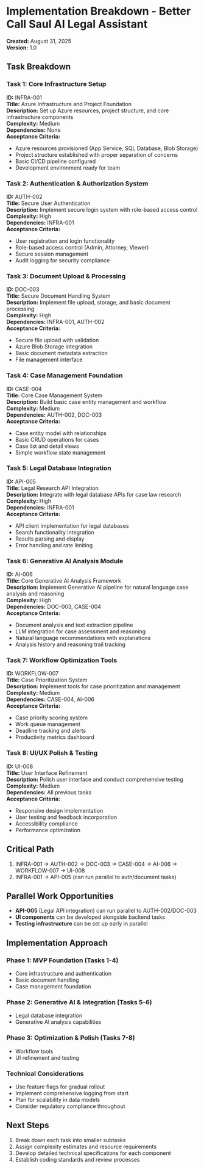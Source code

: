 # Implementation Breakdown - Better Call Saul AI Legal Assistant

**Created:** August 31, 2025  
**Version:** 1.0

## Task Breakdown

### Task 1: Core Infrastructure Setup
**ID:** INFRA-001  
**Title:** Azure Infrastructure and Project Foundation  
**Description:** Set up Azure resources, project structure, and core infrastructure components  
**Complexity:** Medium  
**Dependencies:** None  
**Acceptance Criteria:**
- Azure resources provisioned (App Service, SQL Database, Blob Storage)
- Project structure established with proper separation of concerns
- Basic CI/CD pipeline configured
- Development environment ready for team

### Task 2: Authentication & Authorization System
**ID:** AUTH-002  
**Title:** Secure User Authentication  
**Description:** Implement secure login system with role-based access control  
**Complexity:** High  
**Dependencies:** INFRA-001  
**Acceptance Criteria:**
- User registration and login functionality
- Role-based access control (Admin, Attorney, Viewer)
- Secure session management
- Audit logging for security compliance

### Task 3: Document Upload & Processing
**ID:** DOC-003  
**Title:** Secure Document Handling System  
**Description:** Implement file upload, storage, and basic document processing  
**Complexity:** High  
**Dependencies:** INFRA-001, AUTH-002  
**Acceptance Criteria:**
- Secure file upload with validation
- Azure Blob Storage integration
- Basic document metadata extraction
- File management interface

### Task 4: Case Management Foundation
**ID:** CASE-004  
**Title:** Core Case Management System  
**Description:** Build basic case entity management and workflow  
**Complexity:** Medium  
**Dependencies:** AUTH-002, DOC-003  
**Acceptance Criteria:**
- Case entity model with relationships
- Basic CRUD operations for cases
- Case list and detail views
- Simple workflow state management

### Task 5: Legal Database Integration
**ID:** API-005  
**Title:** Legal Research API Integration  
**Description:** Integrate with legal database APIs for case law research  
**Complexity:** High  
**Dependencies:** INFRA-001  
**Acceptance Criteria:**
- API client implementation for legal databases
- Search functionality integration
- Results parsing and display
- Error handling and rate limiting

### Task 6: Generative AI Analysis Module
**ID:** AI-006  
**Title:** Core Generative AI Analysis Framework  
**Description:** Implement Generative AI pipeline for natural language case analysis and reasoning  
**Complexity:** High  
**Dependencies:** DOC-003, CASE-004  
**Acceptance Criteria:**
- Document analysis and text extraction pipeline
- LLM integration for case assessment and reasoning
- Natural language recommendations with explanations
- Analysis history and reasoning trail tracking

### Task 7: Workflow Optimization Tools
**ID:** WORKFLOW-007  
**Title:** Case Prioritization System  
**Description:** Implement tools for case prioritization and management  
**Complexity:** Medium  
**Dependencies:** CASE-004, AI-006  
**Acceptance Criteria:**
- Case priority scoring system
- Work queue management
- Deadline tracking and alerts
- Productivity metrics dashboard

### Task 8: UI/UX Polish & Testing
**ID:** UI-008  
**Title:** User Interface Refinement  
**Description:** Polish user interface and conduct comprehensive testing  
**Complexity:** Medium  
**Dependencies:** All previous tasks  
**Acceptance Criteria:**
- Responsive design implementation
- User testing and feedback incorporation
- Accessibility compliance
- Performance optimization

## Critical Path
1. INFRA-001 → AUTH-002 → DOC-003 → CASE-004 → AI-006 → WORKFLOW-007 → UI-008
2. INFRA-001 → API-005 (can run parallel to auth/document tasks)

## Parallel Work Opportunities
- **API-005** (Legal API integration) can run parallel to AUTH-002/DOC-003
- **UI components** can be developed alongside backend tasks
- **Testing infrastructure** can be set up early in parallel

## Implementation Approach

### Phase 1: MVP Foundation (Tasks 1-4)
- Core infrastructure and authentication
- Basic document handling
- Case management foundation

### Phase 2: Generative AI & Integration (Tasks 5-6)  
- Legal database integration
- Generative AI analysis capabilities

### Phase 3: Optimization & Polish (Tasks 7-8)
- Workflow tools
- UI refinement and testing

### Technical Considerations
- Use feature flags for gradual rollout
- Implement comprehensive logging from start
- Plan for scalability in data models
- Consider regulatory compliance throughout

## Next Steps
1. Break down each task into smaller subtasks
2. Assign complexity estimates and resource requirements
3. Develop detailed technical specifications for each component
4. Establish coding standards and review processes